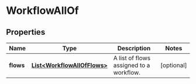 

# WorkflowAllOf


## Properties

| Name | Type | Description | Notes |
|------------ | ------------- | ------------- | -------------|
|**flows** | [**List&lt;WorkflowAllOfFlows&gt;**](WorkflowAllOfFlows.md) | A list of flows assigned to a workflow. |  [optional] |



